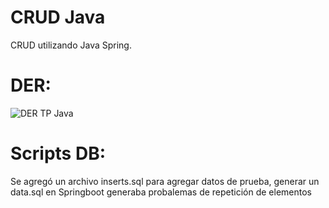 # CRUD Java
CRUD utilizando Java Spring.

# DER:

![DER TP Java](https://github.com/manuelKrivoy/facturacion-crud-springboot/assets/63810676/35442648-3e4f-4a67-b3e5-16454fab10be)



# Scripts DB:
Se agregó un archivo inserts.sql para agregar datos de prueba, generar un data.sql en Springboot generaba probalemas de repetición de elementos




